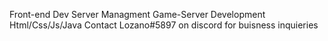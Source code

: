 Front-end Dev
Server Managment
Game-Server Development
Html/Css/Js/Java
Contact Lozano#5897 on discord for buisness inquieries
